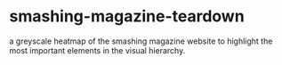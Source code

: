 # smashing-magazine-teardown
a greyscale heatmap of the smashing magazine website to highlight the most important elements in the visual hierarchy.
